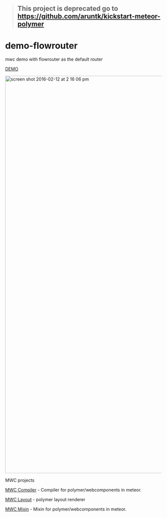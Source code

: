 >## This project is deprecated go to https://github.com/aruntk/kickstart-meteor-polymer

# demo-flowrouter

mwc demo with flowrouter as the default router

<a href="http://mwc-flow.meteor.com" target="_blank">DEMO</a>

<img width="1279" alt="screen shot 2016-02-12 at 2 16 06 pm" src="https://cloud.githubusercontent.com/assets/1298779/13002412/50718c50-d194-11e5-91c0-86823b6b1a0b.png">

MWC projects

[MWC Compiler](https://github.com/meteorwebcomponents/compiler) - Compiler for polymer/webcomponents in meteor.

[MWC Layout](https://github.com/meteorwebcomponents/layout) - polymer layout renderer

[MWC Mixin](https://github.com/meteorwebcomponents/mixin) - Mixin for polymer/webcomponents in meteor.



